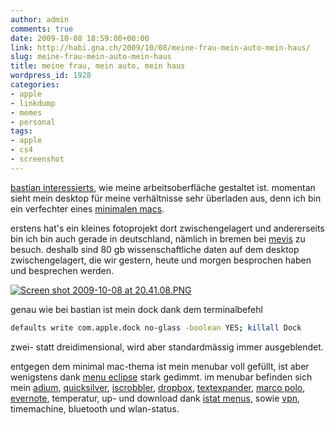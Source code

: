 ```yaml
---
author: admin
comments: true
date: 2009-10-08 18:59:00+00:00
link: http://habi.gna.ch/2009/10/08/meine-frau-mein-auto-mein-haus/
slug: meine-frau-mein-auto-mein-haus
title: meine frau, mein auto, mein haus
wordpress_id: 1928
categories:
- apple
- linkdump
- memes
- personal
tags:
- apple
- cs4
- screenshot
---
```


[bastian interessierts](http://blog.dasrecht.net/2009/10/07/desktop-07-10-2009/), wie meine arbeitsoberfläche gestaltet ist. momentan sieht mein desktop für meine verhältnisse sehr überladen aus, denn ich bin ein verfechter eines [minimalen macs](http://minimalmac.com/).

erstens hat's ein kleines fotoprojekt dort zwischengelagert und andererseits bin ich bin auch gerade in deutschland, nämlich in bremen bei [mevis](http://mevis.de/mre/Lunge.html) zu besuch. deshalb sind 80 gb wissenschaftliche daten auf dem desktop zwischengelagert, die wir gestern, heute und morgen besprochen haben und besprechen werden.

[![Screen shot 2009-10-08 at 20.41.08.PNG](http://habi.gna.ch/wp-content/uploads/2009/10/Screen-shot-2009-10-08-at-20.41.08-tm.jpg)](http://habi.gna.ch/wp-content/uploads/2009/10/Screen-shot-2009-10-08-at-20.41.08.png)

[](http://habi.gna.ch/wp-content/uploads/2009/10/Screen-shot-2009-10-08-at-20.41.08.png)

genau wie bei bastian ist mein dock dank dem terminalbefehl

```bash
defaults write com.apple.dock no-glass -boolean YES; killall Dock
```

zwei- statt dreidimensional, wird aber standardmässig immer ausgeblendet.

entgegen dem minimal mac-thema ist mein menubar voll gefüllt, ist aber wenigstens dank [menu eclipse](http://www.apple.com/downloads/macosx/system_disk_utilities/menueclipse.html) stark gedimmt. im menubar befinden sich mein [adium](http://adium.im/), [quicksilver](http://www.blacktree.com/), [iscrobbler](http://www.last.fm/group/iScrobbler), [dropbox](https://www.getdropbox.com/), [textexpander](http://www.smileonmymac.com/TextExpander/), [marco polo](http://www.symonds.id.au/marcopolo/), [evernote](http://www.evernote.com/), temperatur, up- und download dank [istat menus](http://islayer.com/apps/istatmenus/), sowie [vpn](http://www.id.unibe.ch/content/services/virtual_private_networking_vpn/auf_einen_blick/index_ger.html), timemachine, bluetooth und wlan-status.
